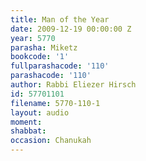 ```yaml
---
title: Man of the Year
date: 2009-12-19 00:00:00 Z
year: 5770
parasha: Miketz
bookcode: '1'
fullparashacode: '110'
parashacode: '110'
author: Rabbi Eliezer Hirsch
id: 57701101
filename: 5770-110-1
layout: audio
moment: 
shabbat: 
occasion: Chanukah
---
```


